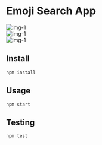 # Emoji Search App

![img-1](/src//assets/header_Test.jpg)  
![img-1](/src//assets/emojiResult_Test.jpg)  
![img-1](/src//assets/emojiRow_Test.jpg)

## Install

`npm install`

## Usage

`npm start`

## Testing

`npm test`
